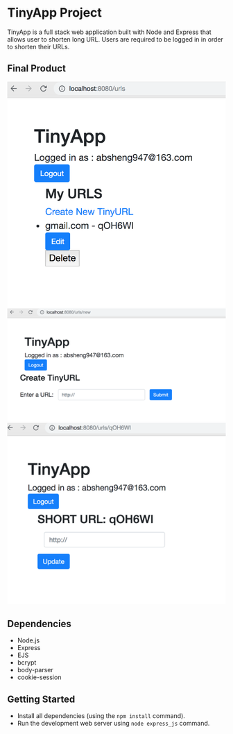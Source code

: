 # TinyApp Project

TinyApp is a full stack web application built with Node and Express that allows user to shorten long URL. Users are required to be logged in in order to shorten their URLs. 

## Final Product
!["Screenshot of URLs page"](https://github.com/betttyquu/tinyApp/blob/master/docs/urls-page.png?raw=true)
!["Screenshot of creating new URLs page"](https://github.com/betttyquu/tinyApp/blob/master/docs/urls-new-page.png?raw=true)
!["Screenshot of users shortURLs page"](https://github.com/betttyquu/tinyApp/blob/master/docs/urls-shorturl-page.png?raw=true)


## Dependencies

- Node.js
- Express
- EJS
- bcrypt
- body-parser
- cookie-session

## Getting Started

- Install all dependencies (using the `npm install` command).
- Run the development web server using `node express_js` command.